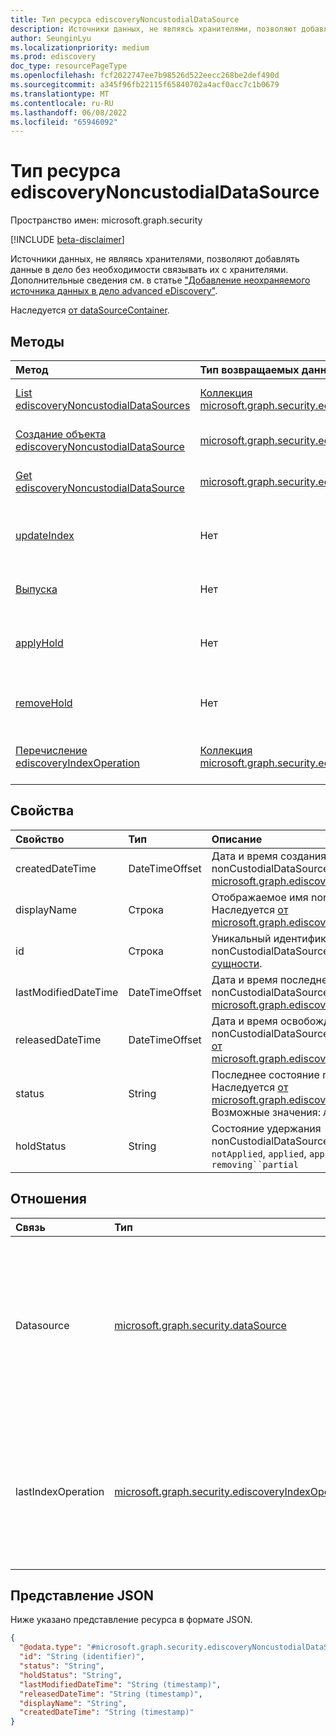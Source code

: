 ```yaml
---
title: Тип ресурса ediscoveryNoncustodialDataSource
description: Источники данных, не являясь хранителями, позволяют добавлять данные в дело без необходимости связывать их с хранителями.
author: SeunginLyu
ms.localizationpriority: medium
ms.prod: ediscovery
doc_type: resourcePageType
ms.openlocfilehash: fcf2022747ee7b98526d522eecc268be2def490d
ms.sourcegitcommit: a345f96fb22115f65840702a4acf0acc7c1b0679
ms.translationtype: MT
ms.contentlocale: ru-RU
ms.lasthandoff: 06/08/2022
ms.locfileid: "65946092"
---
```

# <a name="ediscoverynoncustodialdatasource-resource-type"></a>Тип ресурса ediscoveryNoncustodialDataSource

Пространство имен: microsoft.graph.security

[!INCLUDE [beta-disclaimer](../../includes/beta-disclaimer.md)]

Источники данных, не являясь хранителями, позволяют добавлять данные в дело без необходимости связывать их с хранителями. Дополнительные сведения см. в статье ["Добавление неохраняемого источника данных в дело advanced eDiscovery"](/microsoft-365/compliance/non-custodial-data-sources).


Наследуется [от dataSourceContainer](../resources/security-datasourcecontainer.md).

## <a name="methods"></a>Методы
|Метод|Тип возвращаемых данных|Описание|
|:---|:---|:---|
|[List ediscoveryNoncustodialDataSources](../api/security-ediscoverysearch-list-noncustodialsources.md)|[Коллекция microsoft.graph.security.ediscoveryNoncustodialDataSource](../resources/security-ediscoverynoncustodialdatasource.md)|Получение списка объектов [ediscoveryNoncustodialDataSource](../resources/security-ediscoverynoncustodialdatasource.md) и их свойств.|
|[Создание объекта ediscoveryNoncustodialDataSource](../api/security-ediscoverysearch-post-noncustodialsources.md)|[microsoft.graph.security.ediscoveryNoncustodialDataSource](../resources/security-ediscoverynoncustodialdatasource.md)|Создайте объект [ediscoveryNoncustodialDataSource](../resources/security-ediscoverynoncustodialdatasource.md) .|
|[Get ediscoveryNoncustodialDataSource](../api/security-ediscoverynoncustodialdatasource-get.md)|[microsoft.graph.security.ediscoveryNoncustodialDataSource](../resources/security-ediscoverynoncustodialdatasource.md)|Чтение свойств и связей объекта [ediscoveryNoncustodialDataSource](../resources/security-ediscoverynoncustodialdatasource.md) .|
|[updateIndex](../api/security-ediscoverynoncustodialdatasource-updateindex.md)|Нет|Активирует indexOperation, чтобы сделать источник данных, не связанный с хранением, и связанные источники данных доступны для поиска.|
|[Выпуска](../api/security-ediscoverynoncustodialdatasource-release.md)|Нет|Освобождение источника данных, не являемой хранителями, из дела.|
|[applyHold](../api/security-ediscoverynoncustodialdatasource-applyhold.md)|Нет|Запустите процесс применения удержания к источникам данных, не являымся источниками данных, не являмися хранителями.|
|[removeHold](../api/security-ediscoverynoncustodialdatasource-removehold.md)|Нет|Запустите процесс удаления удержания из источников данных, не охраняемых при обнаружении электронных данных.|
|[Перечисление ediscoveryIndexOperation](../api/security-ediscoverycustodian-list-lastindexoperation.md)|[Коллекция microsoft.graph.security.ediscoveryIndexOperation](../resources/security-ediscoveryindexoperation.md)|Получите ресурсы ediscoveryIndexOperation из свойства навигации lastIndexOperation.|

## <a name="properties"></a>Свойства
|Свойство|Тип|Описание|
|:---|:---|:---|
|createdDateTime|DateTimeOffset|Дата и время создания объекта nonCustodialDataSource. Наследуется [от microsoft.graph.ediscovery.dataSourceContainer](../resources/ediscovery-datasourcecontainer.md).|
|displayName|Строка|Отображаемое имя noncustodialDataSource. Наследуется [от microsoft.graph.ediscovery.dataSourceContainer](../resources/ediscovery-datasourcecontainer.md).|
|id|Строка|Уникальный идентификатор объекта nonCustodialDataSource. Наследуется от [сущности](../resources/entity.md).|
|lastModifiedDateTime|DateTimeOffset|Дата и время последнего изменения nonCustodialDataSource. Наследуется [от microsoft.graph.ediscovery.dataSourceContainer](../resources/ediscovery-datasourcecontainer.md).|
|releasedDateTime|DateTimeOffset|Дата и время освобождения nonCustodialDataSource из дела. Наследуется [от microsoft.graph.ediscovery.dataSourceContainer](../resources/ediscovery-datasourcecontainer.md).|
|status|String|Последнее состояние nonCustodialDataSource. Наследуется [от microsoft.graph.ediscovery.dataSourceContainer](../resources/ediscovery-datasourcecontainer.md). Возможные значения: `Active`, `Released`.|
|holdStatus|String|Состояние удержания nonCustodialDataSource.Возможные значения: `notApplied`, `applied`, `applying`, , `removing``partial`|

## <a name="relationships"></a>Отношения
|Связь|Тип|Описание|
|:---|:---|:---|
|Datasource|[microsoft.graph.security.dataSource](../resources/security-datasource.md)|Источник данных пользователя или источник данных сайта SharePoint в качестве источника данных, не являемого источником данных, не являемого хранителями.|
|lastIndexOperation|[microsoft.graph.security.ediscoveryIndexOperation](../resources/security-ediscoveryindexoperation.md)|Сущность операции, представляющая последнее индексирование для источника данных, не являющееся источником данных, не являющееся хранителями.|

## <a name="json-representation"></a>Представление JSON
Ниже указано представление ресурса в формате JSON.
<!-- {
  "blockType": "resource",
  "keyProperty": "id",
  "@odata.type": "microsoft.graph.security.ediscoveryNoncustodialDataSource",
  "baseType": "microsoft.graph.security.dataSourceContainer",
  "openType": false
}
-->
``` json
{
  "@odata.type": "#microsoft.graph.security.ediscoveryNoncustodialDataSource",
  "id": "String (identifier)",
  "status": "String",
  "holdStatus": "String",
  "lastModifiedDateTime": "String (timestamp)",
  "releasedDateTime": "String (timestamp)",
  "displayName": "String",
  "createdDateTime": "String (timestamp)"
}
```